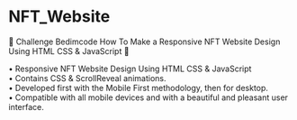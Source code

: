 # NFT_Website

:hear_no_evil:
Challenge Bedimcode How To Make a Responsive NFT Website Design Using HTML CSS &amp; JavaScript
:hear_no_evil:

•	Responsive NFT Website Design Using HTML CSS & JavaScript <br>
•	Contains CSS & ScrollReveal animations. <br>
•	Developed first with the Mobile First methodology, then for desktop.<br>
•	Compatible with all mobile devices and with a beautiful and pleasant user interface.

